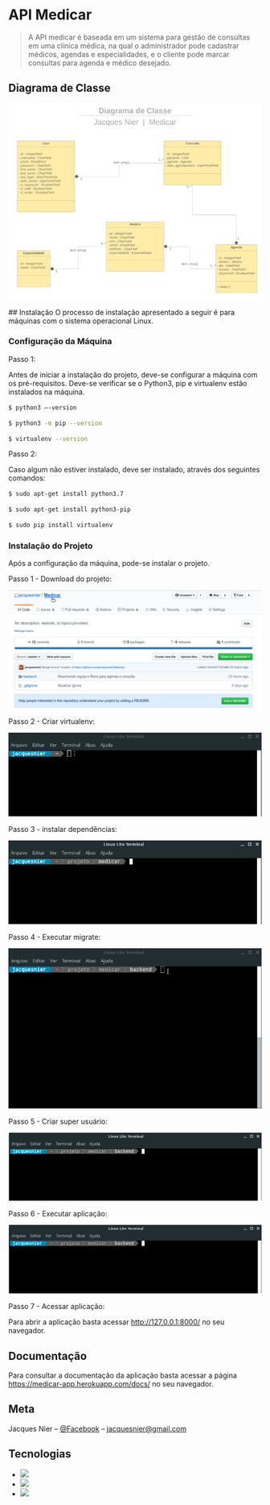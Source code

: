 # API Medicar 
> A API medicar é baseada em um sistema para gestão de consultas em uma clínica médica, na qual o administrador pode cadastrar médicos, agendas e especialidades, e o cliente pode marcar consultas para agenda e médico desejado.

## Diagrama de Classe
<p align="center">
  <img src="/gifs/diagrama-classe.png">
</p>
## Instalação
O processo de instalação apresentado a seguir é para máquinas com o sistema operacional Linux.   

### Configuração da Máquina

Passo 1:

Antes de iniciar a instalação do projeto, deve-se configurar a máquina com os pré-requisitos. Deve-se verificar se o Python3, pip e virtualenv estão instalados na máquina.

```sh
$ python3 –-version
```

```sh
$ python3 -m pip --version
```

```sh
$ virtualenv --version
```

Passo 2:

Caso algum não estiver instalado, deve ser instalado, através dos seguintes comandos:

```sh
$ sudo apt-get install python3.7
```

```sh
$ sudo apt-get install python3-pip
```

```sh
$ sudo pip install virtualenv
```
### Instalação do Projeto

Após a configuração da máquina, pode-se instalar o projeto.

Passo 1 - Download do projeto:

![](/gifs/download-projeto.gif)

Passo 2 - Criar virtualenv:

![](/gifs/criar-env.gif)

Passo 3 - instalar dependências:

![](/gifs/instalar-dependencias.gif)

Passo 4 - Executar migrate:

![](/gifs/exec-migrate.gif)

Passo 5 - Criar super usuário:

![](/gifs/exec-createsuperuser.gif)

Passo 6 - Executar aplicação:

![](/gifs/exec-runserver.gif)

Passo 7 - Acessar aplicação:

Para abrir a aplicação basta acessar http://127.0.0.1:8000/ no seu navegador.

## Documentação

Para consultar a documentação da aplicação basta acessar a página https://medicar-app.herokuapp.com/docs/ no seu navegador.

## Meta

Jacques Nier – [@Facebook](https://facebook.com/jacques.nier) – jacquesnier@gmail.com

## Tecnologias

- <img src="https://camo.githubusercontent.com/e34e1fd8b88a76ad738eff256a773aa6c69b412c/68747470733a2f2f7777772e646a616e676f70726f6a6563742e636f6d2f732f696d672f6c6f676f732f646a616e676f2d6c6f676f2d6e656761746976652e706e67" width="90">
- <img src="https://www.django-rest-framework.org/img/logo.png" width="90">
- <img src="https://www.python.org/static/community_logos/python-logo.png" width="90">
